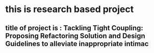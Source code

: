 # this is research based project 
## title of project is : Tackling Tight Coupling: Proposing Refactoring Solution and Design Guidelines to alleviate inappropriate intimac
